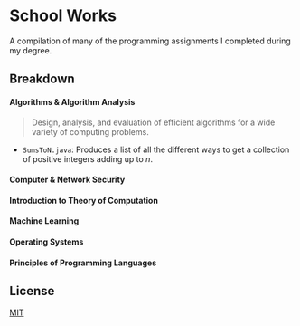 # School Works

A compilation of many of the programming assignments I completed during my degree.

## Breakdown

#### Algorithms & Algorithm Analysis

> Design, analysis, and evaluation of efficient algorithms for a wide variety of computing problems.

- `SumsToN.java`: Produces a list of all the different ways to get a collection of positive integers adding up to _n_.

#### Computer & Network Security

#### Introduction to Theory of Computation

#### Machine Learning

#### Operating Systems

#### Principles of Programming Languages

## License

[MIT](https://choosealicense.com/licenses/mit/)

